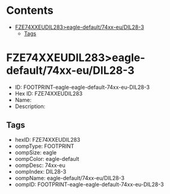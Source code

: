 



Contents
========

* [FZE74XXEUDIL283>eagle-default/74xx-eu/DIL28-3](#fze74xxeudil283eagle-default74xx-eudil28-3)
	* [Tags](#tags)

# FZE74XXEUDIL283>eagle-default/74xx-eu/DIL28-3

- ID: FOOTPRINT-eagle-eagle-default-74xx-eu-DIL28-3
- Hex ID: FZE74XXEUDIL283
- Name: 
- Description: 

## Tags

- hexID: FZE74XXEUDIL283
- oompType: FOOTPRINT
- oompSize: eagle
- oompColor: eagle-default
- oompDesc: 74xx-eu
- oompIndex: DIL28-3
- oompName: eagle-default/74xx-eu/DIL28-3
- oompID: FOOTPRINT-eagle-eagle-default-74xx-eu-DIL28-3
